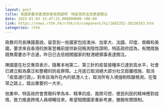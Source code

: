 ```yaml
---
layout: post
title: 有國家要求香港旅客檢測證明　特區政府去信表達關注
date: 2023-01-03 15:47:23.000000000 +08:00
link: https://news.rthk.hk/rthk/ch/component/k2/1682352-20230103.htm
categories: rthk
---
```


政務司司長陳國基說，留意到一些國家包括澳洲、加拿大、法國、印度、南韓和美國，要求來自香港的旅客登機前提供新冠檢測陰性證明，特區政府認為，有關措施既無需要亦不合適，昨日已去信相關國家的駐港總領事表達關注。

陳國基在社交專頁表示，隨著本地第二、第三針的疫苗接種率已達到高水平，社會已建立較為廣泛和整體的防疫屏障。上月底已取消絕大部分社交距離措施、取消「疫苗通行證」，對來自海外在內的抵港人士，取消所有入境強制核酸檢測，在復常之路上，踏出重要的一大步。

他重申，特區政府會貫徹科學為本、精準抗疫、風險可控、便民利民的精神應對疫情，致力推進跨境人員順暢往來，希望相關國家重新考慮，撤銷有關限制。
